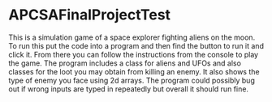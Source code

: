 # APCSAFinalProjectTest
This is a simulation game of a space explorer fighting aliens on the moon.
To run this put the code into a program and then find the button to run it and click it. From there you can follow the instructions from the console to play the game.
The program includes a class for aliens and UFOs and also classes for the loot you may obtain from killing an enemy. It also shows the type of enemy you face using 2d arrays.
The program could possibly bug out if wrong inputs are typed in repeatedly but overall it should run fine.
